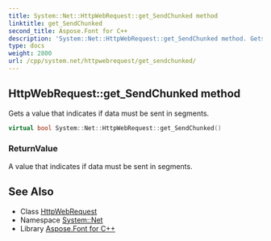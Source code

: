 ```yaml
---
title: System::Net::HttpWebRequest::get_SendChunked method
linktitle: get_SendChunked
second_title: Aspose.Font for C++
description: 'System::Net::HttpWebRequest::get_SendChunked method. Gets a value that indicates if data must be sent in segments in C++.'
type: docs
weight: 2800
url: /cpp/system.net/httpwebrequest/get_sendchunked/
---
```

## HttpWebRequest::get_SendChunked method


Gets a value that indicates if data must be sent in segments.

```cpp
virtual bool System::Net::HttpWebRequest::get_SendChunked()
```


### ReturnValue

A value that indicates if data must be sent in segments.

## See Also

* Class [HttpWebRequest](../)
* Namespace [System::Net](../../)
* Library [Aspose.Font for C++](../../../)
